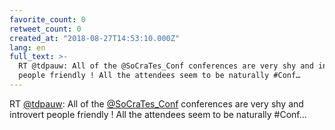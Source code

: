 ```yaml
---
favorite_count: 0
retweet_count: 0
created_at: "2018-08-27T14:53:10.000Z"
lang: en
full_text: >-
  RT @tdpauw: All of the @SoCraTes_Conf conferences are very shy and introvert
  people friendly ! All the attendees seem to be naturally #Conf…
---
```


RT [@tdpauw](https://twitter.com/tdpauw): All of the
[@SoCraTes_Conf](https://twitter.com/SoCraTes_Conf) conferences are very shy and
introvert people friendly ! All the attendees seem to be naturally #Conf…

